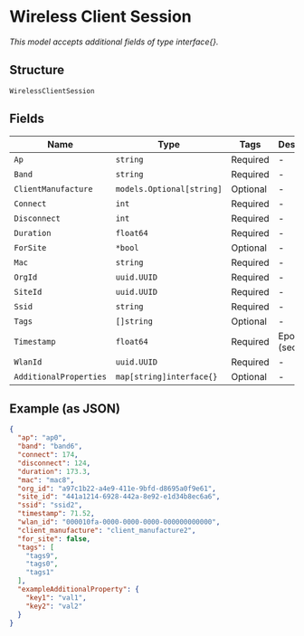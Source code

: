 
# Wireless Client Session

*This model accepts additional fields of type interface{}.*

## Structure

`WirelessClientSession`

## Fields

| Name | Type | Tags | Description |
|  --- | --- | --- | --- |
| `Ap` | `string` | Required | - |
| `Band` | `string` | Required | - |
| `ClientManufacture` | `models.Optional[string]` | Optional | - |
| `Connect` | `int` | Required | - |
| `Disconnect` | `int` | Required | - |
| `Duration` | `float64` | Required | - |
| `ForSite` | `*bool` | Optional | - |
| `Mac` | `string` | Required | - |
| `OrgId` | `uuid.UUID` | Required | - |
| `SiteId` | `uuid.UUID` | Required | - |
| `Ssid` | `string` | Required | - |
| `Tags` | `[]string` | Optional | - |
| `Timestamp` | `float64` | Required | Epoch (seconds) |
| `WlanId` | `uuid.UUID` | Required | - |
| `AdditionalProperties` | `map[string]interface{}` | Optional | - |

## Example (as JSON)

```json
{
  "ap": "ap0",
  "band": "band6",
  "connect": 174,
  "disconnect": 124,
  "duration": 173.3,
  "mac": "mac8",
  "org_id": "a97c1b22-a4e9-411e-9bfd-d8695a0f9e61",
  "site_id": "441a1214-6928-442a-8e92-e1d34b8ec6a6",
  "ssid": "ssid2",
  "timestamp": 71.52,
  "wlan_id": "000010fa-0000-0000-0000-000000000000",
  "client_manufacture": "client_manufacture2",
  "for_site": false,
  "tags": [
    "tags9",
    "tags0",
    "tags1"
  ],
  "exampleAdditionalProperty": {
    "key1": "val1",
    "key2": "val2"
  }
}
```


